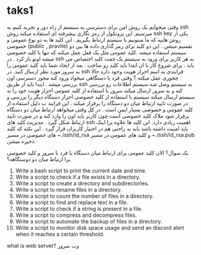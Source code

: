 # taks1
وقتی میخوایم یک روش امن برای دسترسی به سیستم از راه دور و تجربه کنیم به ssh میرسیم. این  پروتکول از رمز نگاری  پیشرفته ای استفاده میکند.روش ssh key یکی از روش هاییه که ما میتونیم با سیستم ارتباط بگیریم . این کلید ها به دو نوع عمومی و خصوصی (public , pravite) تقسیم میشن . این دو کلید برای رمز گذاری داده ها بین دو سیستم استفاده میشه .کلید عمومی مثل یک قفل عمل میکنه که تنها با کلید خصوصی میشه اونو باز کرد . در ssh به هر کاربر برای ورود به سیستم یک جفت کلید اختصاص می یابد . برای شروع کار با ان ابتدا باید کلید رو ساخت . بعد از ایجاد شما باید کلید عمومی را به سرور مورد نظر ارسال کنید.
در ssh فرایندی به اسم احراز هویت وجود داره حالا چجوری عمل میکنه ؟‌
وقتی فرد یا دستگاهی میخواد ورود کنه مجوز دسترسی اون بررسی میشه . ابتدا باید از طریق ssh به سیستم وصل شه سیستم اطلاعات رو بررسی کنه و به سرور ارسال میکند سرور با استفاده از کلید عمومی احزار هویت خود را به سیستم ارسال میکند سیستم با استفاده از کلید خصوصی احراز دستگاه دیگر را بررسی و در صورت تایید ارتباط میان دو دستگاه را برقرار میکند . این فرایند ب دلیل استفاده از کلید عمومی و خصوصی بسیار ایمن است . 
در کل وقتی میخواهد ارتباط میان دو دستگاه برقرار شود ملاک کلید خصوصی است چون کاربر باید اون را وارد کنه و در صورت تایید  ارتباط شکل گیرد .
مدیریت کلید های ssh اهمیت زیادی دارد. این کلید ها علاوه برا اینک باید امنیت داشته باشد باید به راحتی هم در اختیار کاربران قرار گیرد . 
این نکته که کلید های خصوصی در مسیر ~./ssh/id_rsa 
و کلید های عمومی در مسیر ‍~./ssh/id_rsa.pub 
ذخیره میشن.


یک سوال؟ 
الان کلید عمومی برای ارتباط میان دستگاه یا فرد با سرور
و کلید خصوصی برا ارتباط میان دو دوستگاهه؟













1. Write a bash script to print the current date and time.
2. Write a script to check if a file exists in a directory.
3. Write a script to create a directory and subdirectories.
4. Write a script to rename files in a directory.
5. Write a script to count the number of files in a directory.
6. Write a script to find and replace text in a file.
7. Write a script to check if a string is present in a file.
8. Write a script to compress and decompress files.
9. Write a script to automate the backup of files in a directory.
10. Write a script to monitor disk space usage and send an discord alert when it reaches a certain threshold.





















what is web server?
وب سرور 
